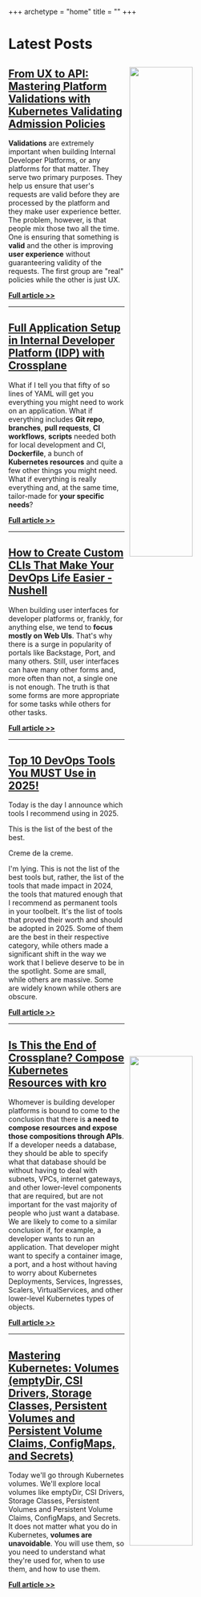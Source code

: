 +++
archetype = "home"
title = ""
+++

# Latest Posts

<!-- <img src="/internal-developer-platforms/why-i-changed-my-mind-about-backstage-a-brutally-honest-opinion/thumbnail-02.jpg" style="width:50%; float:right; padding: 10px">

## [Why I Changed My Mind About Backstage? A Brutally Honest Opinion](/internal-developer-platforms/why-i-changed-my-mind-about-backstage-a-brutally-honest-opinion)

I was **very negative towards Backstage**. Some of the architectural choices are, in my opinion, bad. The way to install plugins is just silly. The quality of most of the plugins is very low. The need to rebuild container image every time we make a change is something I thought we will never see again. And so on and so forth.

Now, however, my impressions about Backstage changed. Actually, that's not true. I still stand behind everything I said about it. What changed is the additional impression. Now **I think I get it.** Now I think I understand why Backstage makes sense, why it is one of the most contributed project and why it might make sense to adopt it even though it's bad.

**[Full article >>](/internal-developer-platforms/why-i-changed-my-mind-about-backstage-a-brutally-honest-opinion)**

--- -->

<img src="/internal-developer-platforms/from-ux-to-api-mastering-platform-validations-with-kubernetes-validating-admission-policies/thumbnail-01.jpg" style="width:50%; float:right; padding: 10px">

## [From UX to API: Mastering Platform Validations with Kubernetes Validating Admission Policies](/internal-developer-platforms/from-ux-to-api-mastering-platform-validations-with-kubernetes-validating-admission-policies)

**Validations** are extremely important when building Internal Developer Platforms, or any platforms for that matter. They serve two primary purposes. They help us ensure that user's requests are valid before they are processed by the platform and they make user experience better. The problem, however, is that people mix those two all the time. One is ensuring that something is **valid** and the other is improving **user experience** without guaranteering validity of the requests. The first group are "real" policies while the other is just UX.

**[Full article >>](/internal-developer-platforms/from-ux-to-api-mastering-platform-validations-with-kubernetes-validating-admission-policies)**

---

<img src="/internal-developer-platforms/full-application-setup-in-internal-developer-platform-idp-with-crossplane/thumbnail-03.jpg" style="width:50%; float:right; padding: 10px">

## [Full Application Setup in Internal Developer Platform (IDP) with Crossplane](/internal-developer-platforms/full-application-setup-in-internal-developer-platform-idp-with-crossplane)

What if I tell you that fifty of so lines of YAML will get you everything you might need to work on an application. What if everything includes **Git repo**, **branches**, **pull requests**, **CI workflows**, **scripts** needed both for local development and CI, **Dockerfile**, a bunch of **Kubernetes resources** and quite a few other things you might need. What if everything is really everything and, at the same time, tailor-made for **your specific needs**?

**[Full article >>](/internal-developer-platforms/full-application-setup-in-internal-developer-platform-idp-with-crossplane)**

---

<img src="/terminal/how-to-create-custom-clis-that-make-your-devops-life-easier---nushell/thumbnail-02.jpg" style="width:50%; float:right; padding: 10px">

## [How to Create Custom CLIs That Make Your DevOps Life Easier - Nushell](/terminal/how-to-create-custom-clis-that-make-your-devops-life-easier---nushell)

When building user interfaces for developer platforms or, frankly, for anything else, we tend to **focus mostly on Web UIs**. That's why there is a surge in popularity of portals like Backstage, Port, and many others. Still, user interfaces can have many other forms and, more often than not, a single one is not enough. The truth is that some forms are more appropriate for some tasks while others for other tasks.

**[Full article >>](/terminal/how-to-create-custom-clis-that-make-your-devops-life-easier---nushell)**

---

<img src="/misc/top-10-devops-tools-you-must-use-in-2025/thumbnail-01.jpg" style="width:50%; float:right; padding: 10px">

## [Top 10 DevOps Tools You MUST Use in 2025!](/misc/top-10-devops-tools-you-must-use-in-2025)

Today is the day I announce which tools I recommend using in 2025.

This is the list of the best of the best.

Creme de la creme.

I'm lying. This is not the list of the best tools but, rather, the list of the tools that made impact in 2024, the tools that matured enough that I recommend as permanent tools in your toolbelt. It's the list of tools that proved their worth and should be adopted in 2025. Some of them are the best in their respective category, while others made a significant shift in the way we work that I believe deserve to be in the spotlight. Some are small, while others are massive. Some are widely known while others are obscure.

**[Full article >>](/misc/top-10-devops-tools-you-must-use-in-2025)**

---

<img src="/internal-developer-platforms/is-this-the-end-of-crossplane-compose-kubernetes-resources-with-kro/thumbnail-03.jpg" style="width:50%; float:right; padding: 10px">

## [Is This the End of Crossplane? Compose Kubernetes Resources with kro](/internal-developer-platforms/is-this-the-end-of-crossplane-compose-kubernetes-resources-with-kro)

Whomever is building developer platforms is bound to come to the conclusion that there is **a need to compose resources and expose those compositions through APIs**. If a developer needs a database, they should be able to specify what that database should be without having to deal with subnets, VPCs, internet gateways, and other lower-level components that are required, but are not important for the vast majority of people who just want a database. We are likely to come to a similar conclusion if, for example, a developer wants to run an application. That developer might want to specify a container image, a port, and a host without having to worry about Kubernetes Deployments, Services, Ingresses, Scalers, VirtualServices, and other lower-level Kubernetes types of objects.

**[Full article >>](/internal-developer-platforms/is-this-the-end-of-crossplane-compose-kubernetes-resources-with-kro)**

---

<img src="/kubernetes/mastering-kubernetes-volumes-emptydir-csi-drivers-storage-classes-persistent-volumes-and-persistent-volume-claims-configmaps-and-secrets/thumbnail-02.jpg" style="width:50%; float:right; padding: 10px">

## [Mastering Kubernetes: Volumes (emptyDir, CSI Drivers, Storage Classes, Persistent Volumes and Persistent Volume Claims, ConfigMaps, and Secrets)](/kubernetes/mastering-kubernetes-volumes-emptydir-csi-drivers-storage-classes-persistent-volumes-and-persistent-volume-claims-configmaps-and-secrets)

Today we'll go through Kubernetes volumes. We'll explore local volumes like emptyDir, CSI Drivers, Storage Classes, Persistent Volumes and Persistent Volume Claims, ConfigMaps, and Secrets. It does not matter what you do in Kubernetes, **volumes are unavoidable**. You will use them, so you need to understand what they're used for, when to use them, and how to use them.

**[Full article >>](/kubernetes/mastering-kubernetes-volumes-emptydir-csi-drivers-storage-classes-persistent-volumes-and-persistent-volume-claims-configmaps-and-secrets)**
